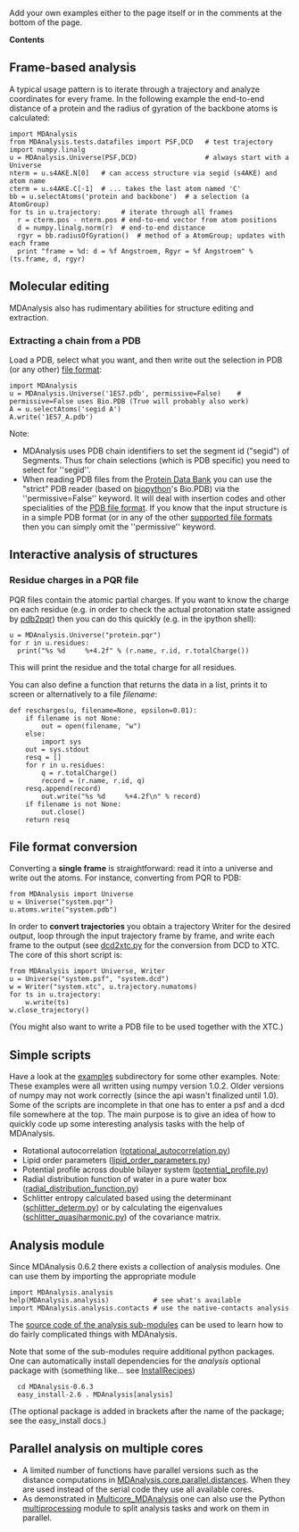 Add your own examples either to the page itself or in the comments at the bottom of the page.

**Contents**


## Frame-based analysis ##

A typical usage pattern is to iterate through a trajectory and analyze coordinates for every frame. In the following example the end-to-end distance of a protein and the radius of gyration of the backbone atoms is calculated:
```
import MDAnalysis
from MDAnalysis.tests.datafiles import PSF,DCD   # test trajectory
import numpy.linalg
u = MDAnalysis.Universe(PSF,DCD)                 # always start with a Universe
nterm = u.s4AKE.N[0]   # can access structure via segid (s4AKE) and atom name
cterm = u.s4AKE.C[-1]  # ... takes the last atom named 'C'
bb = u.selectAtoms('protein and backbone')  # a selection (a AtomGroup)
for ts in u.trajectory:     # iterate through all frames
  r = cterm.pos - nterm.pos # end-to-end vector from atom positions
  d = numpy.linalg.norm(r)  # end-to-end distance
  rgyr = bb.radiusOfGyration()  # method of a AtomGroup; updates with each frame
  print "frame = %d: d = %f Angstroem, Rgyr = %f Angstroem" % (ts.frame, d, rgyr)
```

## Molecular editing ##

MDAnalysis also has rudimentary abilities for structure editing and extraction.

### Extracting a chain from a PDB ###

Load a PDB, select what you want, and then write out the selection in PDB (or any other) [file format](http://mdanalysis.googlecode.com/git/doc/html/documentation_pages/coordinates/init.html#supported-coordinate-formats):

```
import MDAnalysis
u = MDAnalysis.Universe('1ES7.pdb', permissive=False)    # permissive=False uses Bio.PDB (True will probably also work)
A = u.selectAtoms('segid A')
A.write('1ES7_A.pdb')
```

Note:
  * MDAnalysis uses PDB chain identifiers to set the segment id ("segid") of Segments. Thus for chain selections (which is PDB specific) you need to select for ''segid''.
  * When reading PDB files from the [Protein Data Bank](http://www.pdb.org/pdb/home/home.do) you can use the "strict" PDB reader (based on [biopython](http://biopython.org)'s Bio.PDB) via the ''permissive=False'' keyword. It will deal with insertion codes and other specialities of the [PDB file format](http://www.wwpdb.org/docs.html). If you know that the input structure is in a simple PDB format (or in any of the other [supported file formats](http://mdanalysis.googlecode.com/git/doc/html/documentation_pages/coordinates/init.html#supported-coordinate-formats) then you can simply omit the ''permissive'' keyword.


## Interactive analysis of structures ##
### Residue charges in a PQR file ###
PQR files contain the atomic partial charges. If you want to know the charge on each residue (e.g. in order to check the actual protonation state assigned by [pdb2pqr](http://www.poissonboltzmann.org/pdb2pqr)) then you can do this quickly (e.g. in the ipython shell):
```
u = MDAnalysis.Universe("protein.pqr")
for r in u.residues:
  print("%s %d     %+4.2f" % (r.name, r.id, r.totalCharge())
```
This will print the residue and the total charge for all residues.

You can also define a function that returns the data in a list, prints it to screen or alternatively to a file _filename_:
```
def rescharges(u, filename=None, epsilon=0.01):
    if filename is not None:
        out = open(filename, "w")
    else:
        import sys
	out = sys.stdout
    resq = []
    for r in u.residues:
        q = r.totalCharge()
        record = (r.name, r.id, q)
	resq.append(record)
        out.write("%s %d     %+4.2f\n" % record)
    if filename is not None:
        out.close()
    return resq
```

## File format conversion ##

Converting a **single frame** is straightforward: read it into a universe and write out the atoms. For instance, converting from PQR to PDB:
```
from MDAnalysis import Universe
u = Universe("system.pqr")
u.atoms.write("system.pdb")
```

In order to **convert trajectories** you obtain a trajectory Writer for the desired output, loop through the input trajectory frame by frame, and write each frame to the output (see [dcd2xtc.py](http://code.google.com/p/mdanalysis/source/browse/package/examples/dcd2xtc.py) for the conversion from DCD to XTC. The core of this short script is:
```
from MDAnalysis import Universe, Writer
u = Universe("system.psf", "system.dcd")
w = Writer("system.xtc", u.trajectory.numatoms)
for ts in u.trajectory:
    w.write(ts)
w.close_trajectory()
```
(You might also want to write a PDB file to be used together with the XTC.)


## Simple scripts ##

Have a look at the [examples](http://code.google.com/p/mdanalysis/source/browse/#git%2Fpackage%2Fexamples) subdirectory for some other examples.
Note: These examples were all written using numpy version 1.0.2. Older versions of numpy may not work correctly (since the api wasn't finalized until 1.0). Some of the scripts are incomplete in that one has to enter a psf and a dcd file somewhere at the top. The main purpose is to give an idea of how to quickly code up some interesting analysis tasks with the help of MDAnalysis.

  * Rotational autocorrelation ([rotational\_autocorrelation.py](http://code.google.com/p/mdanalysis/source/browse/package/examples/rotational_autocorrelation.py))
  * Lipid order parameters ([lipid\_order\_parameters.py](http://code.google.com/p/mdanalysis/source/browse/package/examples/lipid_order_parameters.py))
  * Potential profile across double bilayer system ([potential\_profile.py](http://code.google.com/p/mdanalysis/source/browse/package/examples/potential_profile.py))
  * Radial distribution function of water in a pure water box ([radial\_distribution\_function.py](http://code.google.com/p/mdanalysis/source/browse/package/examples/radial_distribution_function.py))
  * Schlitter entropy calculated based using the determinant ([schlitter\_determ.py](http://code.google.com/p/mdanalysis/source/browse/package/examples/schlitter_determ.py)) or by calculating the eigenvalues ([schlitter\_quasiharmonic.py](http://code.google.com/p/mdanalysis/source/browse/package/examples/schlitter_quasiharmonic.py)) of the covariance matrix.

## Analysis module ##

Since MDAnalysis 0.6.2 there exists a collection of analysis modules. One can use them by importing the appropriate module
```
import MDAnalysis.analysis
help(MDAnalysis.analysis)           # see what's available
import MDAnalysis.analysis.contacts # use the native-contacts analysis
```
The [source code of the analysis sub-modules](http://code.google.com/p/mdanalysis/source/browse/#git%2Fpackage%2FMDAnalysis%2Fanalysis) can be used to learn how to do fairly complicated things with MDAnalysis.

Note that some of the sub-modules require additional python packages. One can automatically install dependencies for the _analysis_ optional package with (something like... see [InstallRecipes](InstallRecipes))
```
  cd MDAnalysis-0.6.3
  easy_install-2.6 . MDAnalysis[analysis] 
```
(The optional package is added in brackets after the name of the package; see the easy\_install docs.)

## Parallel analysis on multiple cores ##
  * A limited number of functions have parallel versions such as the distance computations in [MDAnalysis.core.parallel.distances](http://pythonhosted.org/MDAnalysis/documentation_pages/core/parallel.html). When they are used instead of the serial code they use all available cores.
  * As demonstrated in [Multicore\_MDAnalysis](Multicore_MDAnalysis) one can also use the Python [multiprocessing](http://docs.python.org/2/library/multiprocessing.html) module to split analysis tasks and work on them in parallel.
